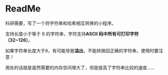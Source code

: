 # ReadMe

科研需要，写了一个将字符串和哈希相互转换的小程序。

支持长度小于等于 8 的字符串，字符支持**ASCII 码中所有可打印字符（32~126）**。

如果字符串长度大于8，有可能导致**溢出**，不能转换回正确的字符串，使用时要注意！

用处的话就是虽然需要的内存空间增大了，但是提高了字符串比较的速度……

